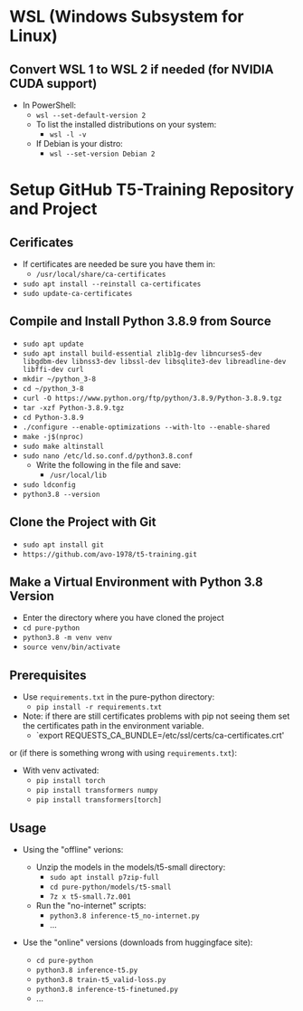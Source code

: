# WSL (Windows Subsystem for Linux)

## Convert WSL 1 to WSL 2 if needed (for NVIDIA CUDA support)

* In PowerShell:
  * `wsl --set-default-version 2`
  * To list the installed distributions on your system:
    * `wsl -l -v`
  * If Debian is your distro:
    * `wsl --set-version Debian 2`

# Setup GitHub T5-Training Repository and Project

## Cerificates

* If certificates are needed be sure you have them in:
  * `/usr/local/share/ca-certificates`
* `sudo apt install --reinstall ca-certificates`
* `sudo update-ca-certificates`

## Compile and Install Python 3.8.9 from Source

* `sudo apt update`
* `sudo apt install build-essential zlib1g-dev libncurses5-dev libgdbm-dev libnss3-dev libssl-dev libsqlite3-dev libreadline-dev libffi-dev curl`
* `mkdir ~/python_3-8`
* `cd ~/python_3-8`
* `curl -O https://www.python.org/ftp/python/3.8.9/Python-3.8.9.tgz`
* `tar -xzf Python-3.8.9.tgz`
* `cd Python-3.8.9`
* `./configure --enable-optimizations --with-lto --enable-shared`
* `make -j$(nproc)`
* `sudo make altinstall`
* `sudo nano /etc/ld.so.conf.d/python3.8.conf`
  * Write the following in the file and save:
    * `/usr/local/lib`
* `sudo ldconfig`
* `python3.8 --version`

## Clone the Project with Git

* `sudo apt install git`
* `https://github.com/avo-1978/t5-training.git`

## Make a Virtual Environment with Python 3.8 Version

* Enter the directory where you have cloned the project
* `cd pure-python`
* `python3.8 -m venv venv`
* `source venv/bin/activate`

## Prerequisites

* Use `requirements.txt` in the pure-python directory:
  * `pip install -r requirements.txt`
* Note: if there are still certificates problems with pip not seeing them set the certificates path in the environment variable.
  * `export REQUESTS_CA_BUNDLE=/etc/ssl/certs/ca-certificates.crt' 

or (if there is something wrong with using `requirements.txt`):

* With venv activated:
  * `pip install torch`
  * `pip install transformers numpy`
  * `pip install transformers[torch]`

## Usage

* Using the "offline" verions:
  * Unzip the models in the models/t5-small directory:
    * `sudo apt install p7zip-full`
    * `cd pure-python/models/t5-small`
    * `7z x t5-small.7z.001`
  * Run the "no-internet" scripts:
    * `python3.8 inference-t5_no-internet.py`
    * ...

* Use the "online" versions (downloads from huggingface site):
  * `cd pure-python`
  * `python3.8 inference-t5.py`
  * `python3.8 train-t5_valid-loss.py`
  * `python3.8 inference-t5-finetuned.py`
  * ...
